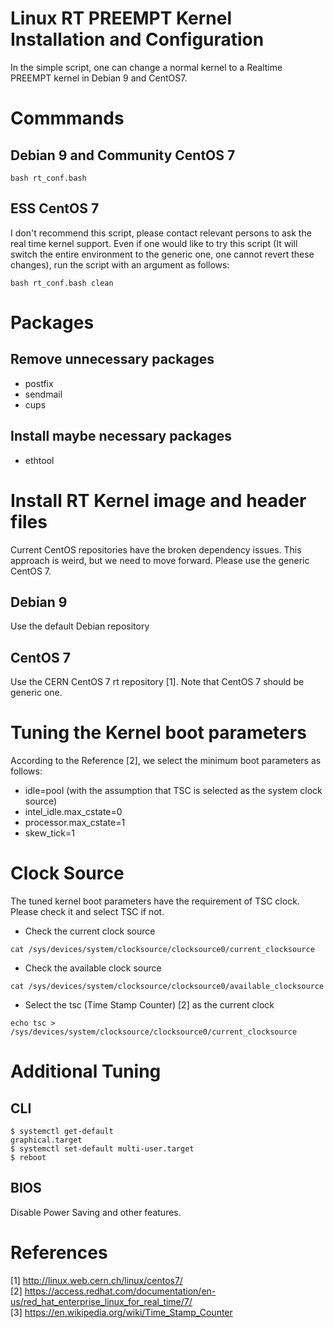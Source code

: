 Linux RT PREEMPT Kernel Installation and Configuration
===

In the simple script, one can change a normal kernel to a Realtime PREEMPT kernel in Debian 9 and CentOS7.


# Commmands

## Debian 9 and Community CentOS 7
```
bash rt_conf.bash
```

## ESS CentOS 7
I don't recommend this script, please contact relevant persons to ask the real time kernel support. 
Even if one would like to try this script (It will switch the entire environment to the generic one, 
one cannot revert these changes), run the script with an argument as follows:

```
bash rt_conf.bash clean
```

# Packages

## Remove unnecessary packages
* postfix
* sendmail
* cups

## Install maybe necessary packages
* ethtool

# Install RT Kernel image and header files

Current CentOS repositories have the broken dependency issues. This approach is weird, but
we need to move forward. Please use the generic CentOS 7.  

## Debian 9
Use the default Debian repository

## CentOS 7
Use the CERN CentOS 7 rt repository [1]. Note that CentOS 7 should be generic one. 


# Tuning the Kernel boot parameters

According to the Reference [2], we select the minimum boot parameters as follows:

* idle=pool (with the assumption that TSC is selected as the system clock source)
* intel_idle.max_cstate=0
* processor.max_cstate=1
* skew_tick=1

# Clock Source

The tuned kernel boot parameters have the requirement of TSC clock. Please check it
and select TSC if not. 

* Check the current clock source
```
cat /sys/devices/system/clocksource/clocksource0/current_clocksource
```
* Check the available clock source
```
cat /sys/devices/system/clocksource/clocksource0/available_clocksource
```
* Select the tsc (Time Stamp Counter) [2] as the current clock
```
echo tsc > /sys/devices/system/clocksource/clocksource0/current_clocksource
```

# Additional Tuning

## CLI
```
$ systemctl get-default
graphical.target
$ systemctl set-default multi-user.target
$ reboot
```

## BIOS 

Disable Power Saving and other features.

# References

[1] http://linux.web.cern.ch/linux/centos7/  
[2] https://access.redhat.com/documentation/en-us/red_hat_enterprise_linux_for_real_time/7/  
[3] https://en.wikipedia.org/wiki/Time_Stamp_Counter  
